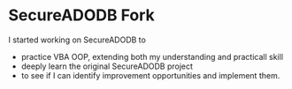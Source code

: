 # SecureADODB Fork
I started working on SecureADODB to
 - practice VBA OOP, extending both my understanding and practicall skill
 - deeply learn the original SecureADODB project
 - to see if I can identify improvement opportunities and implement them.
